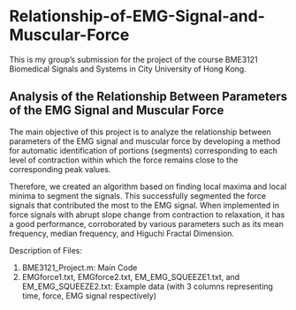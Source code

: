 # Relationship-of-EMG-Signal-and-Muscular-Force
This is my group’s submission for the project of the course BME3121 Biomedical Signals and Systems in City University of Hong Kong. 
    
## Analysis of the Relationship Between Parameters of the EMG Signal and Muscular Force
The main objective of this project is to analyze the relationship between parameters of the EMG signal and muscular force by developing a method for automatic identification of portions (segments) corresponding to each level of contraction within which the force remains close to the corresponding peak values. 
    
Therefore, we created an algorithm based on finding local maxima and local minima to segment the signals. This successfully segmented the force signals that contributed the most to the EMG signal. When implemented in force signals with abrupt slope change from contraction to relaxation, it has a good performance, corroborated by various parameters such as its mean frequency, median frequency, and Higuchi Fractal Dimension.
    
Description of Files: 
1. BME3121_Project.m: Main Code
2. EMGforce1.txt, EMGforce2.txt, EM_EMG_SQUEEZE1.txt, and EM_EMG_SQUEEZE2.txt: Example data (with 3 columns representing time, force, EMG signal respectively)
